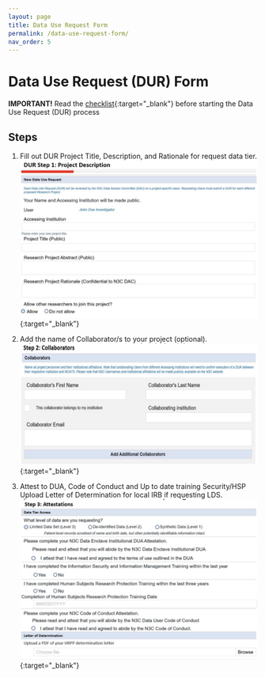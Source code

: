 ```yaml
---
layout: page
title: Data Use Request Form
permalink: /data-use-request-form/
nav_order: 5
---
```


# Data Use Request (DUR) Form


__IMPORTANT!__ Read the [checklist](https://covid.cd2h.org/Enclave_Registration_Checklist){:target="_blank"} before starting the Data Use Request (DUR) process

## Steps
1. Fill out DUR Project Title, Description, and Rationale for request data tier.
![DUA Step 1](https://github.com/NemoursResearch/N3C/blob/gh-pages/assets/images/DUR_Step_1.png?raw=true){:target="_blank"}

2. Add the name of Collaborator/s to your project (optional).
![DUA Step 2](https://github.com/NemoursResearch/N3C/blob/gh-pages/assets/images/DUR_Step_2.png?raw=true){:target="_blank"}

3. Attest to DUA, Code of Conduct and Up to date training Security/HSP Upload Letter of Determination for local IRB if requesting LDS.
![DUA Step 3](https://github.com/NemoursResearch/N3C/blob/gh-pages/assets/images/DUR_Step_3.png?raw=true){:target="_blank"}
